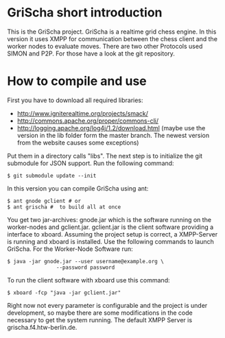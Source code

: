 # GriScha short introduction
This is the GriScha project. GriScha is a realtime grid chess engine. In this version it uses XMPP for communication between the chess client and the worker nodes to evaluate moves. There are two other Protocols used SIMON and P2P. For those have a look at the git repository.

# How to compile and use
First you have to download all required libraries:
- http://www.igniterealtime.org/projects/smack/
- http://commons.apache.org/proper/commons-cli/
- http://logging.apache.org/log4j/1.2/download.html (maybe use the version in the lib folder form the master branch. The newest version from the website causes some exceptions)

Put them in a directory calls "libs". The next step is to initialize the git submodule for JSON support. Run the following command: 

	$ git submodule update --init
   
In this version you can compile GriScha using ant:

	$ ant gnode gclient # or
	$ ant grischa #  to build all at once

You get two jar-archives: gnode.jar which is the software running on the worker-nodes and gclient.jar. gclient.jar is the client software providing a interface to xboard. Assuming the project setup is correct, a XMPP-Server is running and xboard is installed. Use the following commands to launch GriScha. For the Worker-Node Software run:

	$ java -jar gnode.jar --user username@example.org \
					--password password

To run the client software with xboard use this command:
	
	$ xboard -fcp "java -jar gclient.jar"

Right now not every parameter is configurable and the project is under development, so maybe there are some modifications in the code necessary to get the system running. The default XMPP Server is grischa.f4.htw-berlin.de.
